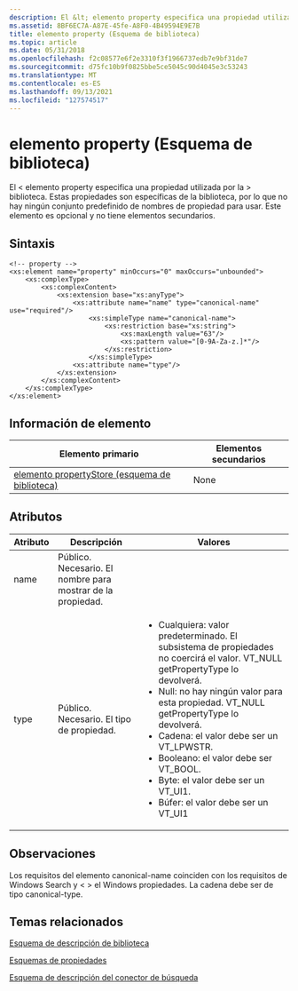 ```yaml
---
description: El &lt; elemento property especifica una propiedad utilizada por la &gt; biblioteca. Estas propiedades son específicas de la biblioteca, por lo que no hay ningún conjunto predefinido de nombres de propiedad para usar. Este elemento es opcional y no tiene elementos secundarios.
ms.assetid: 8BF6EC7A-A87E-45fe-A8F0-4B49594E9E7B
title: elemento property (Esquema de biblioteca)
ms.topic: article
ms.date: 05/31/2018
ms.openlocfilehash: f2c08577e6f2e3310f3f1966737edb7e9bf31de7
ms.sourcegitcommit: d75fc10b9f0825bbe5ce5045c90d4045e3c53243
ms.translationtype: MT
ms.contentlocale: es-ES
ms.lasthandoff: 09/13/2021
ms.locfileid: "127574517"
---
```

# <a name="property-element-library-schema"></a>elemento property (Esquema de biblioteca)

El &lt; elemento property especifica una propiedad utilizada por la &gt; biblioteca. Estas propiedades son específicas de la biblioteca, por lo que no hay ningún conjunto predefinido de nombres de propiedad para usar. Este elemento es opcional y no tiene elementos secundarios.

## <a name="syntax"></a>Sintaxis

``` syntax
<!-- property -->
<xs:element name="property" minOccurs="0" maxOccurs="unbounded">
    <xs:complexType>
        <xs:complexContent>
            <xs:extension base="xs:anyType">
                <xs:attribute name="name" type="canonical-name" use="required"/>
                    <xs:simpleType name="canonical-name">
                        <xs:restriction base="xs:string">
                            <xs:maxLength value="63"/>
                            <xs:pattern value="[0-9A-Za-z.]*"/>
                        </xs:restriction>
                    </xs:simpleType>
                <xs:attribute name="type"/>
            </xs:extension>
        </xs:complexContent>
    </xs:complexType>
</xs:element>
```

## <a name="element-information"></a>Información de elemento



| Elemento primario                                                             | Elementos secundarios |
|----------------------------------------------------------------------------|----------------|
| [elemento propertyStore (esquema de biblioteca)](schema-library-propertystore.md) | None           |



 

## <a name="attributes"></a>Atributos




| Atributo | Descripción | Valores | 
|-----------|-------------|--------|
| name | Público. Necesario. El nombre para mostrar de la propiedad. | 
| type | Público. Necesario. El tipo de propiedad. | <ul><li>Cualquiera: valor predeterminado. El subsistema de propiedades no coercirá el valor. VT_NULL getPropertyType lo devolverá.</li><li>Null: no hay ningún valor para esta propiedad. VT_NULL getPropertyType lo devolverá.</li><li>Cadena: el valor debe ser un VT_LPWSTR.</li><li>Booleano: el valor debe ser VT_BOOL.</li><li>Byte: el valor debe ser un VT_UI1.</li><li>Búfer: el valor debe ser un VT_UI1 | VT_VECTOR búfer de bytes.</li><li>Int16: el valor debe ser un VT_I2.</li><li>UInt16: el valor debe ser un VT_UI2.</li><li>Int32: el valor debe ser un VT_I4.</li><li>UInt32: el valor debe ser un VT_UI4.</li><li>Int64: el valor debe ser un VT_I8.</li><li>UInt64: el valor debe ser un VT_UI8.</li><li>Double: el valor debe ser un VT_R8.</li><li>DateTime: el valor debe ser un VT_FILETIME.</li><li>Guid: el valor debe ser un VT_CLSID.</li><li>Blob: el valor debe ser un VT_BLOB.</li><li>Objeto: el valor debe ser un VT_UNKNOWN.</li><li>Secuencia: el valor debe ser un VT_STREAM.</li><li>Portapapeles: el valor debe ser VT_CF.</li></ul> | 




 

## <a name="remarks"></a>Observaciones

Los requisitos del elemento canonical-name coinciden con los requisitos de Windows Search y &lt; &gt; el Windows propiedades. La cadena debe ser de tipo canonical-type.

## <a name="related-topics"></a>Temas relacionados

<dl> <dt>

[Esquema de descripción de biblioteca](library-schema-entry.md)
</dt> <dt>

[Esquemas de propiedades](../properties/building-property-handlers-property-schemas.md)
</dt> <dt>

[Esquema de descripción del conector de búsqueda](../search/search-sconn-desc-schema-entry.md)
</dt> </dl>

 

 
